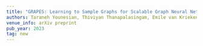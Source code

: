 ```yaml
---
title: "GRAPES: Learning to Sample Graphs for Scalable Graph Neural Networks"
authors: Taraneh Younesian, Thiviyan Thanapalasingam, Emile van Krieken, Daniel Daza, Peter Bloem
venue_info: arXiv preprint
pub_year: 2023
tag: new
---
```

